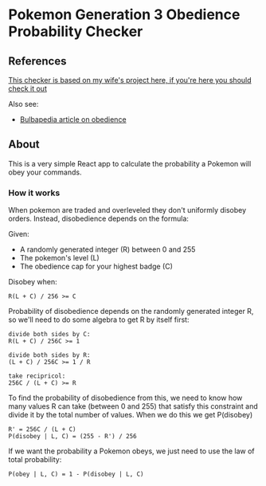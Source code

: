 # Pokemon Generation 3 Obedience Probability Checker

## References

[This checker is based on my wife's project here, if you're here you should check it out](https://github.com/acromyrmetica/obedienceChecker)

Also see:

- [Bulbapedia article on obedience](https://bulbapedia.bulbagarden.net/wiki/Obedience)

## About

This is a very simple React app to calculate the probability a Pokemon will obey your commands.

### How it works

When pokemon are traded and overleveled they
don't uniformly disobey orders. Instead, disobedience depends on the formula:

Given:

- A randomly generated integer (R) between 0 and 255
- The pokemon's level (L)
- The obedience cap for your highest badge (C)

Disobey when:

```
R(L + C) / 256 >= C
```

Probability of disobedience depends on the randomly generated integer R, so we'll need to do some algebra to get R by itself first:

```
divide both sides by C:
R(L + C) / 256C >= 1

divide both sides by R:
(L + C) / 256C >= 1 / R

take recipricol:
256C / (L + C) >= R
```

To find the probability of disobedience from this, we need to know how many values R can take (between 0 and 255) that satisfy this constraint and divide it by the total number of values. When we do this we get P(disobey)

```
R' = 256C / (L + C)
P(disobey | L, C) = (255 - R') / 256
```

If we want the probability a Pokemon obeys, we just need to use the law of total probability:

```
P(obey | L, C) = 1 - P(disobey | L, C)
```

